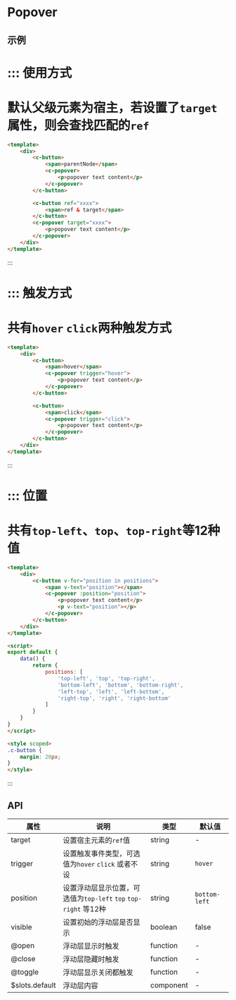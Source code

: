# Popover

## 示例


::: 使用方式
===
默认父级元素为宿主，若设置了`target`属性，则会查找匹配的`ref`
===
```html
<template>
	<div>
		<c-button>
			<span>parentNode</span>
			<c-popover>
				<p>popover text content</p>
			</c-popover>
		</c-button>

		<c-button ref="xxxx">
			<span>ref & target</span>
		</c-button>
		<c-popover target="xxxx">
			<p>popover text content</p>
		</c-popover>
	</div>
</template>
```
:::


::: 触发方式
===
共有`hover` `click`两种触发方式
===
```html
<template>
	<div>
		<c-button>
			<span>hover</span>
			<c-popover trigger="hover">
				<p>popover text content</p>
			</c-popover>
		</c-button>

		<c-button>
			<span>click</span>
			<c-popover trigger="click">
				<p>popover text content</p>
			</c-popover>
		</c-button>
	</div>
</template>
```
:::


::: 位置
===
共有`top-left`、`top`、`top-right`等12种值
===
```html
<template>
	<div>
		<c-button v-for="position in positions">
			<span v-text="position"></span>
			<c-popover :position="position">
				<p>popover text content</p>
				<p v-text="position"></p>
			</c-popover>
		</c-button>
	</div>
</template>

<script>
export default {
	data() {
		return {
			positions: [
				'top-left', 'top', 'top-right',
				'bottom-left', 'bottom', 'bottom-right',
				'left-top', 'left', 'left-bottom',
				'right-top', 'right', 'right-bottom'
			]
		}
	}
}
</script>

<style scoped>
.c-button {
	margin: 20px;
}
</style>
```
:::



## API

| 属性       | 说明                                       | 类型       | 默认值           |
| -------- | ---------------------------------------- | -------- | ------------- |
| target   | 设置宿主元素的`ref`值                            | string   | -             |
| trigger  | 设置触发事件类型，可选值为`hover` `click` 或者不设        | string   | `hover`       |
| position | 设置浮动层显示位置，可选值为`top-left` `top` `top-right` 等12种 | string   | `bottom-left` |
| visible  | 设置初始的浮动层是否显示                             | boolean  | false         |
| @open    | 浮动层显示时触发                                 | function | -             |
| @close   | 浮动层隐藏时触发                                 | function | -             |
| @toggle  | 浮动层显示关闭都触发                               | function | -             |
| $slots.default | 浮动层内容                                | component | -     |
